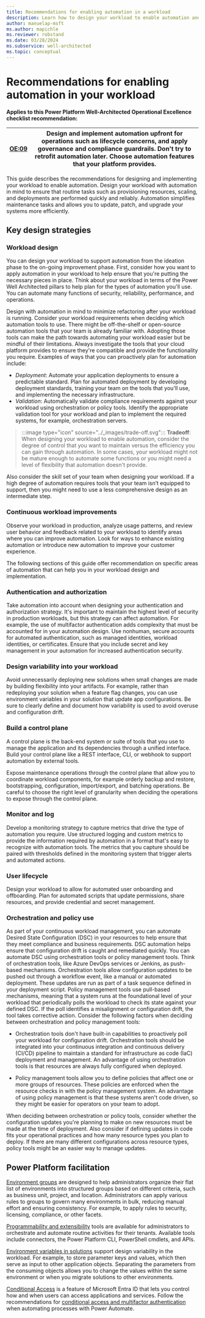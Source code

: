 ```yaml
---
title: Recommendations for enabling automation in a workload
description: Learn how to design your workload to enable automation and simplify maintenance tasks, allowing you to update, patch, and upgrade more efficiently and reliably.
author: manuelap-msft
ms.author: mapichle
ms.reviewer: robstand
ms.date: 03/28/2024
ms.subservice: well-architected
ms.topic: conceptual
---
```


# Recommendations for enabling automation in your workload

**Applies to this Power Platform Well-Architected Operational Excellence checklist recommendation:**

|[OE:09](checklist.md)| **Design and implement automation upfront for operations such as lifecycle concerns, and apply governance and compliance guardrails. Don't try to retrofit automation later. Choose automation features that your platform provides.** |
|---|---|

This guide describes the recommendations for designing and implementing your workload to enable automation. Design your workload with automation in mind to ensure that routine tasks such as provisioning resources, scaling, and deployments are performed quickly and reliably. Automation simplifies maintenance tasks and allows you to update, patch, and upgrade your systems more efficiently.

## Key design strategies

### Workload design

You can design your workload to support automation from the ideation phase to the on-going improvement phase. First, consider how you want to apply automation in your workload to help ensure that you're putting the necessary pieces in place. Think about your workload in terms of the Power Well Architected pillars to help plan for the types of automation you'll use. You can automate many functions of security, reliability, performance, and operations.

Design with automation in mind to minimize refactoring after your workload is running. Consider your workload requirements when deciding which automation tools to use. There might be off-the-shelf or open-source automation tools that your team is already familiar with. Adopting those tools can make the path towards automating your workload easier but be mindful of their limitations. Always investigate the tools that your cloud platform provides to ensure they're compatible and provide the functionality you require. Examples of ways that you can proactively plan for automation include:

- *Deployment*: Automate your application deployments to ensure a predictable standard. Plan for automated deployment by developing deployment standards, training your team on the tools that you'll use, and implementing the necessary infrastructure.
- *Validation*: Automatically validate compliance requirements against your workload using orchestration or policy tools. Identify the appropriate validation tool for your workload and plan to implement the required systems, for example, orchestration servers.

> :::image type="icon" source="../_images/trade-off.svg"::: **Tradeoff**: When designing your workload to enable automation, consider the degree of control that you want to maintain versus the efficiency you can gain through automation. In some cases, your workload might not be mature enough to automate some functions or you might need a level of flexibility that automation doesn't provide.

Also consider the skill set of your team when designing your workload. If a high degree of automation requires tools that your team isn’t equipped to support, then you might need to use a less comprehensive design as an intermediate step.

### Continuous workload improvements

Observe your workload in production, analyze usage patterns, and review user behavior and feedback related to your workload to identify areas where you can improve automation. Look for ways to enhance existing automation or introduce new automation to improve your customer experience.

The following sections of this guide offer recommendation on specific areas of automation that can help you in your workload design and implementation.

### Authentication and authorization

Take automation into account when designing your authentication and authorization strategy. It's important to maintain the highest level of security in production workloads, but this strategy can affect automation. For example, the use of multifactor authentication adds complexity that must be accounted for in your automation design. Use nonhuman, secure accounts for automated authentication, such as managed identities, workload identities, or certificates. Ensure that you include secret and key management in your automation for increased authentication security.

### Design variability into your workload

Avoid unnecessarily deploying new solutions when small changes are made by building flexibility into your artifacts. For example, rather than redeploying your solution when a feature flag changes, you can use environment variables in your solution that update app configurations. Be sure to clearly define and document how variability is used to avoid overuse and configuration drift.

### Build a control plane

A control plane is the back-end system or suite of tools that you use to manage the application and its dependencies through a unified interface. Build your control plane like a REST interface, CLI, or webhook to support automation by external tools.

Expose maintenance operations through the control plane that allow you to coordinate workload components, for example orderly backup and restore, bootstrapping, configuration, import/export, and batching operations. Be careful to choose the right level of granularity when deciding the operations to expose through the control plane.

### Monitor and log

Develop a monitoring strategy to capture metrics that drive the type of automation you require. Use structured logging and custom metrics to provide the information required by automation in a format that's easy to recognize with automation tools. The metrics that you capture should be paired with thresholds defined in the monitoring system that trigger alerts and automated actions. 

### User lifecycle

Design your workload to allow for automated user onboarding and offboarding. Plan for automated scripts that update permissions, share resources, and provide credential and secret management.

### Orchestration and policy use

As part of your continuous workload management, you can automate Desired State Configuration (DSC) in your resources to help ensure that they meet compliance and business requirements. DSC automation helps ensure that configuration drift is caught and remediated quickly. You can automate DSC using orchestration tools or policy management tools. Think of orchestration tools, like Azure DevOps services or Jenkins, as push-based mechanisms. Orchestration tools allow configuration updates to be pushed out through a workflow event, like a manual or automated deployment. These updates are run as part of a task sequence defined in your deployment script. Policy management tools use pull-based mechanisms, meaning that a system runs at the foundational level of your workload that periodically polls the workload to check its state against your defined DSC. If the poll identifies a misalignment or configuration drift, the tool takes corrective action. Consider the following factors when deciding between orchestration and policy management tools:

- Orchestration tools don't have built-in capabilities to proactively poll your workload for configuration drift. Orchestration tools should be integrated into your continuous integration and continuous delivery (CI/CD) pipeline to maintain a standard for infrastructure as code (IaC) deployment and management. An advantage of using orchestration tools is that resources are always fully configured when deployed.

- Policy management tools allow you to define policies that affect one or more groups of resources. These policies are enforced when the resource checks in with the policy management system. An advantage of using policy management is that these systems aren't code driven, so they might be easier for operators on your team to adopt.

When deciding between orchestration or policy tools, consider whether the configuration updates you're planning to make on new resources must be made at the time of deployment. Also consider if defining updates in code fits your operational practices and how many resource types you plan to deploy. If there are many different configurations across resource types, policy tools might be an easier way to manage updates.

## Power Platform facilitation

[Environment groups](/power-platform/admin/environment-groups) are designed to help administrators organize their flat list of environments into structured groups based on different criteria, such as business unit, project, and location. Administrators can apply various rules to groups to govern many environments in bulk, reducing manual effort and ensuring consistency. For example, to apply rules to security, licensing, compliance, or other facets.

[Programmability and extensibility](/power-platform/admin/programmability-extensibility-overview#available-tools) tools are available for administrators to orchestrate and automate routine activities for their tenants. Available tools include connectors, the Power Platform CLI, PowerShell cmdlets, and APIs.

[Environment variables in solutions](/power-apps/maker/data-platform/environmentvariables) support design variability in the workload. For example, to store parameter keys and values, which then serve as input to other application objects. Separating the parameters from the consuming objects allows you to change the values within the same environment or when you migrate solutions to other environments.

[Conditional Access](/azure/active-directory/conditional-access/overview) is a feature of Microsoft Entra ID that lets you control how and when users can access applications and services. Follow the recommendations for [conditional access and multifactor authentication](/troubleshoot/power-platform/power-automate/conditional-access-and-multi-factor-authentication-in-flow) when automating processes with Power Automate.
